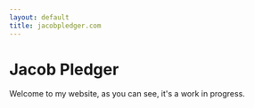 ```yaml
---
layout: default
title: jacobpledger.com
---
```

# Jacob Pledger

Welcome to my website, as you can see, it's a work in progress.